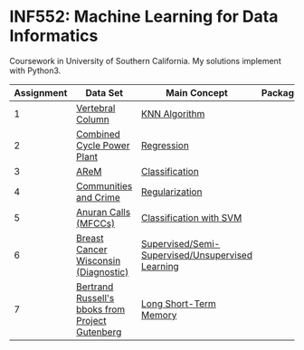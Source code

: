 INF552: Machine Learning for Data Informatics
========

Coursework in University of Southern California. My solutions implement with Python3. 

|Assignment|Data Set|      Main Concept    |Packages|
|----------|--------|----------------------|--------|
|1|[Vertebral Column](http://archive.ics.uci.edu/ml/datasets/vertebral+column#)|[KNN Algorithm](https://github.com/hsinyu0129/INF552/blob/master/homework1.ipynb)|
|2|[Combined Cycle Power Plant](https://archive.ics.uci.edu/ml/datasets/combined+cycle+power+plant)|[Regression](https://github.com/hsinyu0129/INF552/blob/master/homework2.ipynb)|
|3|[AReM](https://archive.ics.uci.edu/ml/datasets/Activity+Recognition+system+based+on+Multisensor+data+fusion+%28AReM%29)|[Classification](https://github.com/hsinyu0129/INF552/blob/master/homework3.ipynb)|
|4|[Communities and Crime](http://archive.ics.uci.edu/ml/datasets/communities+and+crime)|[Regularization](https://github.com/hsinyu0129/INF552/blob/master/homework4.ipynb)|
|5|[Anuran Calls (MFCCs)](https://archive.ics.uci.edu/ml/datasets/Anuran+Calls+%28MFCCs%29)|[Classification with SVM](https://github.com/hsinyu0129/INF552/blob/master/homework5.ipynb)|
|6|[Breast Cancer Wisconsin (Diagnostic)](https://archive.ics.uci.edu/ml/datasets/Breast+Cancer+Wisconsin+%28Diagnostic%29)|[Supervised/Semi-Supervised/Unsupervised Learning](https://github.com/hsinyu0129/INF552/blob/master/homework6.ipynb)|
|7|[Bertrand Russell's bboks from Project Gutenberg](https://www.gutenberg.org/ebooks/author/355)|[Long Short-Term Memory](https://github.com/hsinyu0129/INF552/blob/master/homework7.ipynb)|


